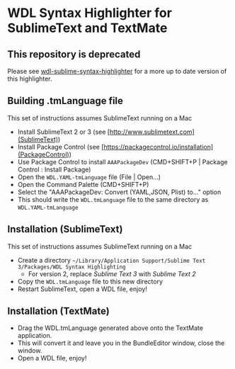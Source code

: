 # WDL Syntax Highlighter for SublimeText and TextMate

## This repository is deprecated

Please see [wdl-sublime-syntax-highlighter](https://github.com/broadinstitute/wdl-sublime-syntax-highlighter) for a more up to date version of this highlighter.

## Building .tmLanguage file

This set of instructions assumes SublimeText running on a Mac

* Install SublimeText 2 or 3 (see [http://www.sublimetext.com](SublimeText))
* Install Package Control (see [https://packagecontrol.io/installation](PackageControl))
* Use Package Control to install `AAAPackageDev` (CMD+SHIFT+P | Package Control : Install Package)
* Open the `WDL.YAML-tmLanguage` file (File | Open...)
* Open the Command Palette (CMD+SHIFT+P)
* Select the "AAAPackageDev: Convert (YAML,JSON, Plist) to..." option
* This should write the `WDL.tmLanguage` file to the same directory as `WDL.YAML-tmLanguage`

## Installation (SublimeText)

This set of instructions assumes SublimeText running on a Mac

* Create a directory `~/Library/Application Support/Sublime Text 3/Packages/WDL Syntax Highlighting`
  * For version 2, replace *Sublime Text 3* with *Sublime Text 2*
* Copy the `WDL.tmLanguage` file to this new directory
* Restart SublimeText, open a WDL file, enjoy!

## Installation (TextMate)

* Drag the WDL.tmLanguage generated above onto the TextMate application.
* This will convert it and leave you in the BundleEditor window, close the window.
* Open a WDL file, enjoy!
